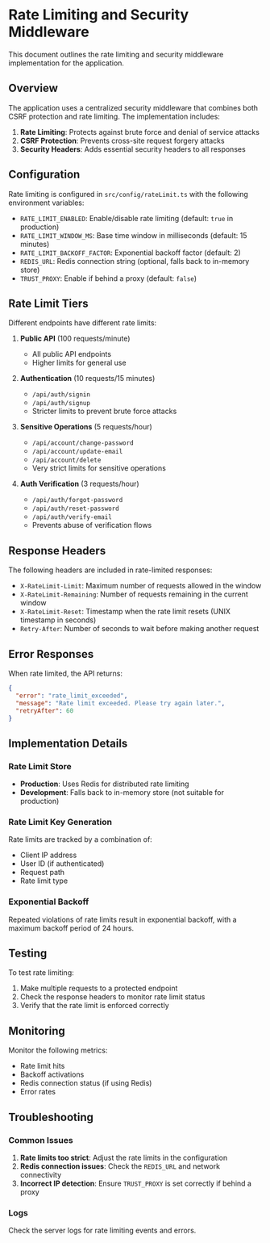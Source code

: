 # Rate Limiting and Security Middleware

This document outlines the rate limiting and security middleware implementation for the application.

## Overview

The application uses a centralized security middleware that combines both CSRF protection and rate limiting. The implementation includes:

1. **Rate Limiting**: Protects against brute force and denial of service attacks
2. **CSRF Protection**: Prevents cross-site request forgery attacks
3. **Security Headers**: Adds essential security headers to all responses

## Configuration

Rate limiting is configured in `src/config/rateLimit.ts` with the following environment variables:

- `RATE_LIMIT_ENABLED`: Enable/disable rate limiting (default: `true` in production)
- `RATE_LIMIT_WINDOW_MS`: Base time window in milliseconds (default: 15 minutes)
- `RATE_LIMIT_BACKOFF_FACTOR`: Exponential backoff factor (default: 2)
- `REDIS_URL`: Redis connection string (optional, falls back to in-memory store)
- `TRUST_PROXY`: Enable if behind a proxy (default: `false`)

## Rate Limit Tiers

Different endpoints have different rate limits:

1. **Public API** (100 requests/minute)
   - All public API endpoints
   - Higher limits for general use

2. **Authentication** (10 requests/15 minutes)
   - `/api/auth/signin`
   - `/api/auth/signup`
   - Stricter limits to prevent brute force attacks

3. **Sensitive Operations** (5 requests/hour)
   - `/api/account/change-password`
   - `/api/account/update-email`
   - `/api/account/delete`
   - Very strict limits for sensitive operations

4. **Auth Verification** (3 requests/hour)
   - `/api/auth/forgot-password`
   - `/api/auth/reset-password`
   - `/api/auth/verify-email`
   - Prevents abuse of verification flows

## Response Headers

The following headers are included in rate-limited responses:

- `X-RateLimit-Limit`: Maximum number of requests allowed in the window
- `X-RateLimit-Remaining`: Number of requests remaining in the current window
- `X-RateLimit-Reset`: Timestamp when the rate limit resets (UNIX timestamp in seconds)
- `Retry-After`: Number of seconds to wait before making another request

## Error Responses

When rate limited, the API returns:

```json
{
  "error": "rate_limit_exceeded",
  "message": "Rate limit exceeded. Please try again later.",
  "retryAfter": 60
}
```

## Implementation Details

### Rate Limit Store

- **Production**: Uses Redis for distributed rate limiting
- **Development**: Falls back to in-memory store (not suitable for production)

### Rate Limit Key Generation

Rate limits are tracked by a combination of:
- Client IP address
- User ID (if authenticated)
- Request path
- Rate limit type

### Exponential Backoff

Repeated violations of rate limits result in exponential backoff, with a maximum backoff period of 24 hours.

## Testing

To test rate limiting:

1. Make multiple requests to a protected endpoint
2. Check the response headers to monitor rate limit status
3. Verify that the rate limit is enforced correctly

## Monitoring

Monitor the following metrics:
- Rate limit hits
- Backoff activations
- Redis connection status (if using Redis)
- Error rates

## Troubleshooting

### Common Issues

1. **Rate limits too strict**: Adjust the rate limits in the configuration
2. **Redis connection issues**: Check the `REDIS_URL` and network connectivity
3. **Incorrect IP detection**: Ensure `TRUST_PROXY` is set correctly if behind a proxy

### Logs

Check the server logs for rate limiting events and errors.
